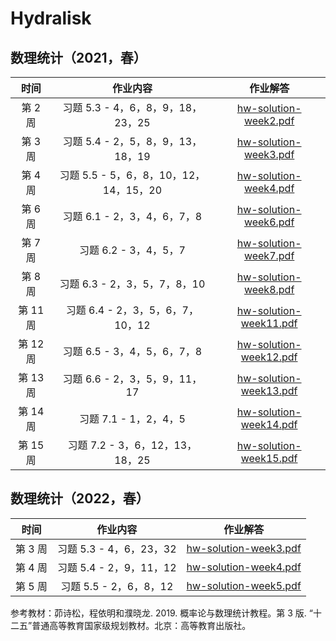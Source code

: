 # Hydralisk

## 数理统计（2021，春）

|  时间  |                作业内容                |                     作业解答                     |
|:------:|:--------------------------------------:|:------------------------------------------------:|
|  第 2 周 |    习题 5.3 - 4，6，8，9，18，23，25   | [hw-solution-week2.pdf](./2021/hw-solution-week2.pdf) |
|  第 3 周 |    习题 5.4 - 2，5，8，9，13，18，19   | [hw-solution-week3.pdf](./2021/hw-solution-week3.pdf) |
|  第 4 周 | 习题 5.5 - 5，6，8，10，12，14，15，20 | [hw-solution-week4.pdf](./2021/hw-solution-week4.pdf) |
|  第 6 周 |       习题 6.1 - 2，3，4，6，7，8      | [hw-solution-week6.pdf](./2021/hw-solution-week6.pdf) |
|  第 7 周 |          习题 6.2 - 3，4，5，7         | [hw-solution-week7.pdf](./2021/hw-solution-week7.pdf) |
|  第 8 周 |      习题 6.3 - 2，3，5，7，8，10      | [hw-solution-week8.pdf](./2021/hw-solution-week8.pdf) |
| 第 11 周 |    习题 6.4 - 2，3，5，6，7，10，12    | [hw-solution-week11.pdf](./2021/hw-solution-week11.pdf) |
| 第 12 周 |    习题 6.5 - 3，4，5，6，7，8         | [hw-solution-week12.pdf](./2021/hw-solution-week12.pdf) |
| 第 13 周 |    习题 6.6 - 2，3，5，9，11，17       | [hw-solution-week13.pdf](./2021/hw-solution-week13.pdf) |
| 第 14 周 |          习题 7.1 - 1，2，4，5         | [hw-solution-week14.pdf](./2021/hw-solution-week14.pdf) |
| 第 15 周 |     习题 7.2 - 3，6，12，13，18，25    | [hw-solution-week15.pdf](./2021/hw-solution-week15.pdf) |

## 数理统计（2022，春）

|  时间  |           作业内容           |                     作业解答                     |
|:------:|:--------------------------:|:------------------------------------------------:|
|  第 3 周 |    习题 5.3 - 4，6，23，32   | [hw-solution-week3.pdf](./2022/hw-solution-week3.pdf) |
|  第 4 周 |    习题 5.4 - 2，9，11，12   | [hw-solution-week4.pdf](./2021/hw-solution-week4.pdf) |
|  第 5 周 |    习题 5.5 - 2，6，8，12   | [hw-solution-week5.pdf](./2021/hw-solution-week5.pdf) |

参考教材：茆诗松，程依明和濮晓龙. 2019. 概率论与数理统计教程。第 3 版. “十二五”普通高等教育国家级规划教材。北京：高等教育出版社。
